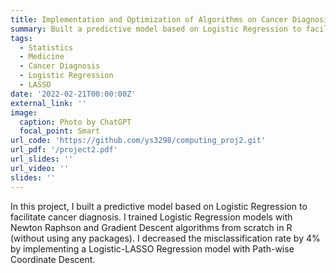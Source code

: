```yaml
---
title: Implementation and Optimization of Algorithms on Cancer Diagnosis Dataset
summary: Built a predictive model based on Logistic Regression to facilitate cancer diagnosis and trained models with various algorithms.
tags:
  - Statistics
  - Medicine
  - Cancer Diagnosis
  - Logistic Regression
  - LASSO
date: '2022-02-21T00:00:00Z'
external_link: ''
image:
  caption: Photo by ChatGPT
  focal_point: Smart
url_code: 'https://github.com/ys3298/computing_proj2.git'
url_pdf: '/project2.pdf'
url_slides: ''
url_video: ''
slides: ''
---
```


In this project, I built a predictive model based on Logistic Regression to facilitate cancer diagnosis. I trained Logistic Regression models with Newton Raphson and Gradient Descent algorithms from scratch in R (without using any packages). I decreased the misclassification rate by 4% by implementing a Logistic-LASSO Regression model with Path-wise Coordinate Descent.
